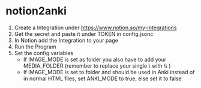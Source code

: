 # notion2anki

1. Create a Integration under https://www.notion.so/my-integrations
2. Get the secret and paste it under TOKEN in config.jsonc
3. In Notion add the Integration to your page
4. Run the Program
5. Set the config variables
    - If IMAGE_MODE is set as folder you also have to add your MEDIA_FOLDER (remember to replace your single \ with \\\ )
    - If IMAGE_MODE is set to folder and should be used in Anki instead of in normal HTML files, set ANKI_MODE to true, else set it to false